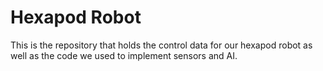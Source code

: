 # Hexapod Robot

This is the repository that holds the control data for our hexapod robot as well as the code we used to implement sensors and AI.
